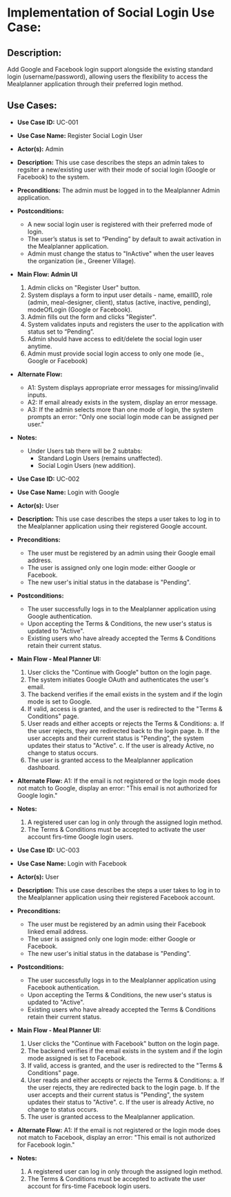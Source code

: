 # Implementation of Social Login Use Case:
## Description:
Add Google and Facebook login support alongside the existing standard login (username/password), allowing users the flexibility to access the Mealplanner application through their preferred login method.

## Use Cases:
- **Use Case ID:** UC-001
- **Use Case Name:** Register Social Login User<!-- no space: same paragraph -->
- **Actor(s):** Admin
- **Description:** This use case describes the steps an admin takes to regsiter a new/existing user with their mode of social login (Google or Facebook) to the system.
- **Preconditions:** The admin must be logged in to the Mealplanner Admin application.
- **Postconditions:** 
	- A new social login user is registered with their preferred mode of login.
	- The user’s status is set to “Pending” by default to await activation in the Mealplanner application.
	- Admin must change the status to "InActive" when the user leaves the organization (ie., Greener Village).
- **Main Flow: Admin UI**
	1. Admin clicks on "Register User" button.
	2. System displays a form to input user details - name, emailID, role (admin, meal-designer, client), status (active, inactive, pending), modeOfLogin (Google or Facebook).
	3. Admin fills out the form and clicks "Register".
	4. System validates inputs and registers the user to the application with status set to “Pending”.
	5. Admin should have access to edit/delete the social login user anytime.
	7. Admin must provide social login access to only one mode (ie., Google or Facebook)
- **Alternate Flow:**
	- A1: System displays appropriate error messages for missing/invalid inputs.
	- A2: If email already exists in the system, display an error message.
	- A3: If the admin selects more than one mode of login, the system prompts an error: "Only one social login mode can be assigned per user."
- **Notes:**
	- Under Users tab there will be 2 subtabs:
		- Standard Login Users (remains unaffected).
		- Social Login Users (new addition).

- **Use Case ID:** UC-002
- **Use Case Name:** Login with Google
- **Actor(s):** User
- **Description:** This use case describes the steps a user takes to log in to the Mealplanner application using their registered Google account.
- **Preconditions:**
	- The user must be registered by an admin using their Google email address.
	- The user is assigned only one login mode: either Google or Facebook.
	- The new user's initial status in the database is "Pending".
- **Postconditions:**
	- The user successfully logs in to the Mealplanner application using Google authentication.
	- Upon accepting the Terms & Conditions, the new user's status is updated to "Active".
	- Existing users who have already accepted the Terms & Conditions retain their current status.
- **Main Flow - Meal Planner UI:**
	1. User clicks the "Continue with Google" button on the login page.
	2. The system initiates Google OAuth and authenticates the user's email.
	3. The backend verifies if the email exists in the system and if the login mode is set to Google.
	4. If valid, access is granted, and the user is redirected to the "Terms & Conditions" page.
	5. User reads and either accepts or rejects the Terms & Conditions:
		a. If the user rejects, they are redirected back to the login page.
		b. If the user accepts and their current status is "Pending", the system updates their status to "Active".
		c. If the user is already Active, no change to status occurs.
	6. The user is granted access to the Mealplanner application dashboard.
- **Alternate Flow:**
	A1: If the email is not registered or the login mode does not match to Google, display an error: "This email is not authorized for Google login."
- **Notes:**
	1. A registered user can log in only through the assigned login method.
	2. The Terms & Conditions must be accepted to activate the user account firs-time Google login users.

- **Use Case ID:** UC-003
- **Use Case Name:** Login with Facebook
- **Actor(s):** User
- **Description:** This use case describes the steps a user takes to log in to the Mealplanner application using their registered Facebook account.
- **Preconditions:**
	- The user must be registered by an admin using their Facebook linked email address.
	- The user is assigned only one login mode: either Google or Facebook.
	- The new user's initial status in the database is "Pending".
- **Postconditions:**
	- The user successfully logs in to the Mealplanner application using Facebook authentication.
	- Upon accepting the Terms & Conditions, the new user's status is updated to "Active".
	- Existing users who have already accepted the Terms & Conditions retain their current status.
- **Main Flow - Meal Planner UI:**
	1. User clicks the "Continue with Facebook" button on the login page.
	2. The backend verifies if the email exists in the system and if the login mode assigned is set to Facebook.
	3. If valid, access is granted, and the user is redirected to the "Terms & Conditions" page.
	4. User reads and either accepts or rejects the Terms & Conditions:
		a. If the user rejects, they are redirected back to the login page.
		b. If the user accepts and their current status is "Pending", the system updates their status to "Active".
		c. If the user is already Active, no change to status occurs.
	5. The user is granted access to the Mealplanner application.
- **Alternate Flow:**
	A1: If the email is not registered or the login mode does not match to Facebook, display an error: "This email is not authorized for Facebook login."
- **Notes:**
	1. A registered user can log in only through the assigned login method.
	2. The Terms & Conditions must be accepted to activate the user account for firs-time Facebook login users.

